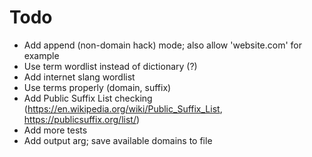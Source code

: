 # Todo
- Add append (non-domain hack) mode; also allow 'website.com' for example
- Use term wordlist instead of dictionary (?)
- Add internet slang wordlist
- Use terms properly (domain, suffix)
- Add Public Suffix List checking (https://en.wikipedia.org/wiki/Public_Suffix_List, https://publicsuffix.org/list/)
- Add more tests
- Add output arg; save available domains to file
